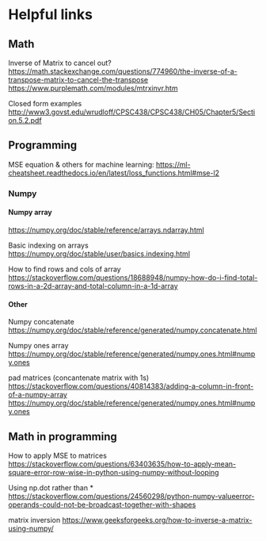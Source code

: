 # Helpful links

## Math
Inverse of Matrix to cancel out?
https://math.stackexchange.com/questions/774960/the-inverse-of-a-transpose-matrix-to-cancel-the-transpose
https://www.purplemath.com/modules/mtrxinvr.htm

Closed form examples
http://www3.govst.edu/wrudloff/CPSC438/CPSC438/CH05/Chapter5/Section.5.2.pdf

## Programming

MSE equation & others for machine learning:
https://ml-cheatsheet.readthedocs.io/en/latest/loss_functions.html#mse-l2 

### Numpy

#### Numpy array
https://numpy.org/doc/stable/reference/arrays.ndarray.html

Basic indexing on arrays
https://numpy.org/doc/stable/user/basics.indexing.html

How to find rows and cols of array
https://stackoverflow.com/questions/18688948/numpy-how-do-i-find-total-rows-in-a-2d-array-and-total-column-in-a-1d-array

#### Other
Numpy concatenate
https://numpy.org/doc/stable/reference/generated/numpy.concatenate.html

Numpy ones array
https://numpy.org/doc/stable/reference/generated/numpy.ones.html#numpy.ones

pad matrices (concantenate matrix with 1s)
https://stackoverflow.com/questions/40814383/adding-a-column-in-front-of-a-numpy-array
https://numpy.org/doc/stable/reference/generated/numpy.ones.html#numpy.ones

## Math in programming

How to apply MSE to matrices
https://stackoverflow.com/questions/63403635/how-to-apply-mean-square-error-row-wise-in-python-using-numpy-without-looping

Using np.dot rather than *
https://stackoverflow.com/questions/24560298/python-numpy-valueerror-operands-could-not-be-broadcast-together-with-shapes

matrix inversion
https://www.geeksforgeeks.org/how-to-inverse-a-matrix-using-numpy/
